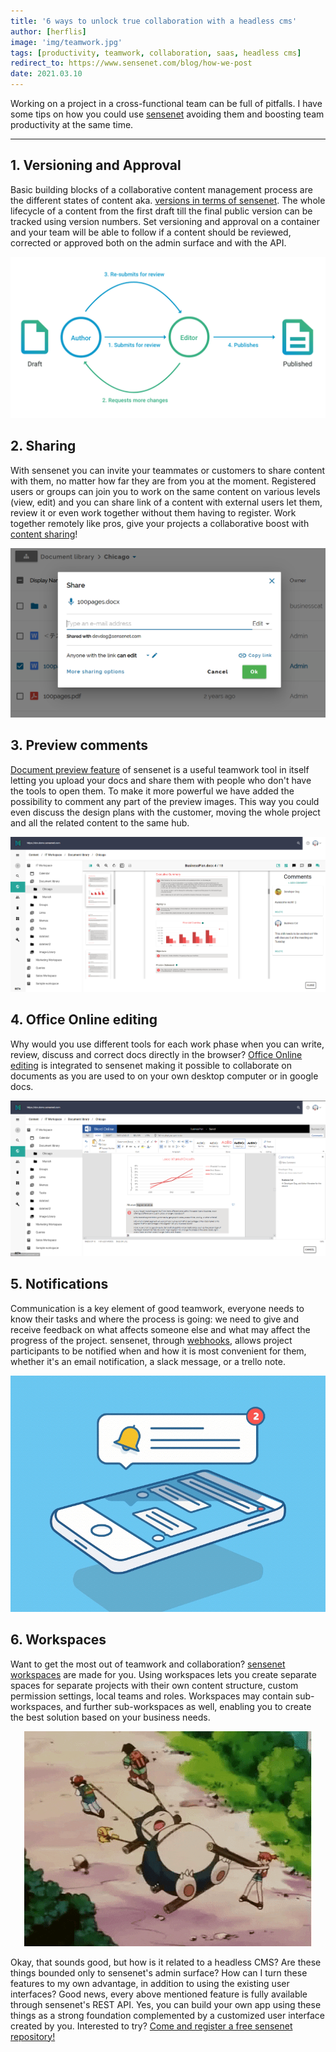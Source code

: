 ```yaml
---
title: '6 ways to unlock true collaboration with a headless cms'
author: [herflis]
image: 'img/teamwork.jpg'
tags: [productivity, teamwork, collaboration, saas, headless cms]
redirect_to: https://www.sensenet.com/blog/how-we-post
date: 2021.03.10
---
```


Working on a project in a cross-functional team can be full of pitfalls. I have some tips on how you could use [sensenet](https://profile.sensenet.com/?redirectToLogin) avoiding them and boosting team productivity at the same time.

---

## 1. Versioning and Approval

Basic building blocks of a collaborative content management process are the different states of content aka. [versions in terms of sensenet](https://docs.sensenet.com/concepts/collaboration/01-versioning). The whole lifecycle of a content from the first draft till the final public version can be tracked using version numbers. Set versioning and approval on a container and your team will be able to follow if a content should be reviewed, corrected or approved both on the admin surface and with the API.

<p align="center">
<img src="img/approval.png" alt="Versioning and approval flow">
</p>

## 2. Sharing

With sensenet you can invite your teammates or customers to share content with them, no matter how far they are from you at the moment. Registered users or groups can join you to work on the same content on various levels (view, edit) and you can share link of a content with external users let them, review it or even work together without them having to register. Work together remotely like pros, give your projects a collaborative boost with [content sharing](https://docs.sensenet.com/concepts/collaboration/06-sharing)!

<p align="center">
<img src="img/sharing.png" alt="Sharing">
</p>

## 3. Preview comments

[Document preview feature](https://docs.sensenet.com/concepts/document-previews) of sensenet is a useful teamwork tool in itself letting you upload your docs and share them with people who don't have the tools to open them. To make it more powerful we have added the possibility to comment any part of the preview images. This way you could even discuss the design plans with the customer, moving the whole project and all the related content to the same hub.

<p align="center">
<img src="img/docviewer.png" alt="Preview comments">
</p>

## 4. Office Online editing

Why would you use different tools for each work phase when you can write, review, discuss and correct docs directly in the browser? [Office Online editing](https://docs.sensenet.com/concepts/collaboration/03-office-online-editing) is integrated to sensenet making it possible to collaborate on documents as you are used to on your own desktop computer or in google docs.

<p align="center">
<img src="img/office_online.png" alt="Office online editing">
</p>

## 5. Notifications

Communication is a key element of good teamwork, everyone needs to know their tasks and where the process is going: we need to give and receive feedback on what affects someone else and what may affect the progress of the project. sensenet, through [webhooks](https://docs.sensenet.com/concepts/webhooks), allows project participants to be notified when and how it is most convenient for them, whether it's an email notification, a slack message, or a trello note.

<p align="center">
<img src="img/notification.gif" alt="Notifications">
</p>

## 6. Workspaces

Want to get the most out of teamwork and collaboration? [sensenet workspaces](https://docs.sensenet.com/concepts/collaboration/04-workspace) are made for you. Using workspaces lets you create separate spaces for separate projects with their own content structure, custom permission settings, local teams and roles. Workspaces may contain sub-workspaces, and further sub-workspaces as well, enabling you to create the best solution based on your business needs.

<p align="center">
<img src="img/teamwork.gif" alt="team work">
</p>

Okay, that sounds good, but how is it related to a headless CMS? Are these things bounded only to sensenet's admin surface? How can I turn these features to my own advantage, in addition to using the existing user interfaces? Good news, every above mentioned feature is fully available through sensenet's REST API. Yes, you can build your own app using these things as a strong foundation complemented by a customized user interface created by you. Interested to try? [Come and register a free sensenet repository!](https://profile.sensenet.com/?redirectToLogin)
